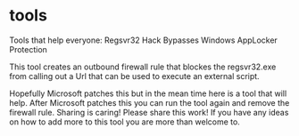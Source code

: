 # tools
Tools that help everyone:
Regsvr32 Hack Bypasses Windows AppLocker Protection

This tool creates an outbound firewall rule that blockes the regsvr32.exe from calling out a Url that can be used to
execute an external script. 

Hopefully Microsoft patches this but in the mean time here is a tool that will help. 
After Microsoft patches this you can run the tool again and remove the firewall rule. 
Sharing is caring! Please share this work! 
If you have any ideas on how to add more to this tool you are more than welcome to. 
